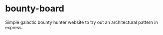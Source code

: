 # bounty-board
Simple galactic bounty hunter website to try out an architectural pattern in express.
